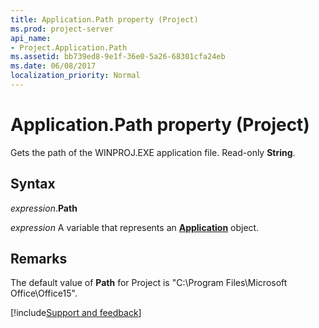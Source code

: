 ```yaml
---
title: Application.Path property (Project)
ms.prod: project-server
api_name:
- Project.Application.Path
ms.assetid: bb739ed8-9e1f-36e0-5a26-68301cfa24eb
ms.date: 06/08/2017
localization_priority: Normal
---
```



# Application.Path property (Project)

Gets the path of the WINPROJ.EXE application file. Read-only  **String**.


## Syntax

_expression_.**Path**

_expression_ A variable that represents an **[Application](Project.Application.md)** object.


## Remarks

The default value of  **Path** for Project is "C:\Program Files\Microsoft Office\Office15".

[!include[Support and feedback](~/includes/feedback-boilerplate.md)]